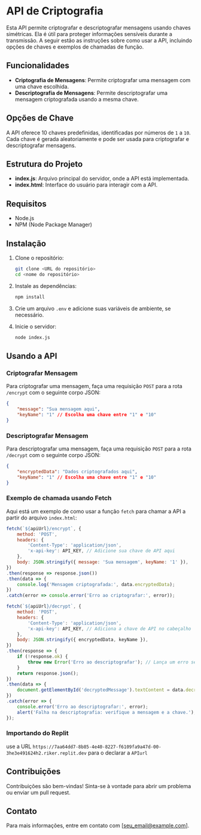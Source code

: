 
# API de Criptografia

Esta API permite criptografar e descriptografar mensagens usando chaves simétricas. Ela é útil para proteger informações sensíveis durante a transmissão. A seguir estão as instruções sobre como usar a API, incluindo opções de chaves e exemplos de chamadas de função.

## Funcionalidades

- **Criptografia de Mensagens**: Permite criptografar uma mensagem com uma chave escolhida.
- **Descriptografia de Mensagens**: Permite descriptografar uma mensagem criptografada usando a mesma chave.

## Opções de Chave

A API oferece 10 chaves predefinidas, identificadas por números de `1` a `10`. Cada chave é gerada aleatoriamente e pode ser usada para criptografar e descriptografar mensagens.

## Estrutura do Projeto

- **index.js**: Arquivo principal do servidor, onde a API está implementada.
- **index.html**: Interface do usuário para interagir com a API.

## Requisitos

- Node.js
- NPM (Node Package Manager)

## Instalação

1. Clone o repositório:
   ```bash
   git clone <URL do repositório>
   cd <nome do repositório>
   ```

2. Instale as dependências:
   ```bash
   npm install
   ```

3. Crie um arquivo `.env` e adicione suas variáveis de ambiente, se necessário.

4. Inicie o servidor:
   ```bash
   node index.js
   ```

## Usando a API

### Criptografar Mensagem

Para criptografar uma mensagem, faça uma requisição `POST` para a rota `/encrypt` com o seguinte corpo JSON:

```json
{
    "message": "Sua mensagem aqui",
    "keyName": "1" // Escolha uma chave entre "1" e "10"
}
```

### Descriptografar Mensagem

Para descriptografar uma mensagem, faça uma requisição `POST` para a rota `/decrypt` com o seguinte corpo JSON:

```json
{
    "encryptedData": "Dados criptografados aqui",
    "keyName": "1" // Escolha uma chave entre "1" e "10"
}
```

### Exemplo de chamada usando Fetch

Aqui está um exemplo de como usar a função `fetch` para chamar a API a partir do arquivo `index.html`:

```javascript
fetch(`${apiUrl}/encrypt`, {
    method: 'POST',
    headers: {
        'Content-Type': 'application/json',
        'x-api-key': API_KEY, // Adicione sua chave de API aqui
    },
    body: JSON.stringify({ message: 'Sua mensagem', keyName: '1' }),
})
.then(response => response.json())
.then(data => {
    console.log('Mensagem criptografada:', data.encryptedData);
})
.catch(error => console.error('Erro ao criptografar:', error));
```


```javascript
fetch(`${apiUrl}/decrypt`, {
    method: 'POST',
    headers: {
        'Content-Type': 'application/json',
        'x-api-key': API_KEY, // Adiciona a chave de API no cabeçalho
    },
    body: JSON.stringify({ encryptedData, keyName }),
})
.then(response => {
    if (!response.ok) {
        throw new Error('Erro ao descriptografar'); // Lança um erro se a resposta não for OK
    }
    return response.json();
})
.then(data => {
    document.getElementById('decryptedMessage').textContent = data.decryptedMessage;
})
.catch(error => {
    console.error('Erro ao descriptografar:', error);
    alert('Falha na descriptografia: verifique a mensagem e a chave.'); // Exibe o alerta
});
```

### Importando do Replit

use a URL `https://7aa64dd7-8b85-4e40-8227-f6109fa9a47d-00-3he3e491624h2.riker.replit.dev` para o declarar a `APIurl`

## Contribuições

Contribuições são bem-vindas! Sinta-se à vontade para abrir um problema ou enviar um pull request.


## Contato

Para mais informações, entre em contato com [seu_email@example.com].

